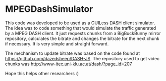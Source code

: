 # MPEGDashSimulator

This code was developed to be used as a GUILess DASH client simulator. The idea was to code something that would simulate the traffic generated by a MPEG DASH client. It just requests chunks from a BigBuckBunny mirror repository, calculates the bitrate and changes the bitrate for the next chunk if necessary. It is very simple and straight forward. 

The mechanism to update bitrate was based on the code found at https://github.com/dazedsheep/DASH-JS.
The repository used to get video chunks was http://www-itec.uni-klu.ac.at/dash/?page_id=207

Hope this helps other researchers :)

